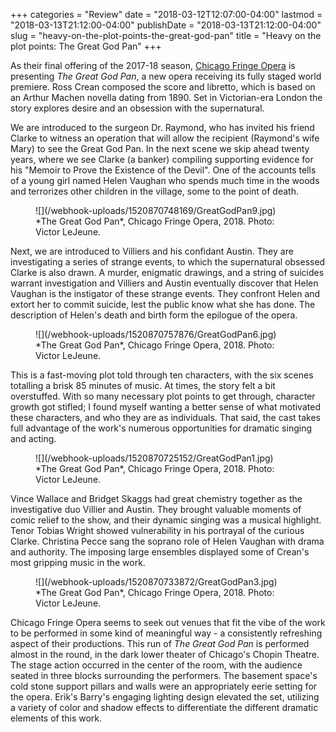 +++
categories = "Review"
date = "2018-03-12T12:07:00-04:00"
lastmod = "2018-03-13T21:12:00-04:00"
publishDate = "2018-03-13T21:12:00-04:00"
slug = "heavy-on-the-plot-points-the-great-god-pan"
title = "Heavy on the plot points: The Great God Pan"
+++

As their final offering of the 2017-18 season, [Chicago Fringe Opera](/scene/people/chicago-fringe-opera/) is presenting *The Great God Pan*, a new opera receiving its fully staged world premiere. Ross Crean composed the score and libretto, which is based on an Arthur Machen novella dating from 1890. Set in Victorian-era London the story explores desire and an obsession with the supernatural.

We are introduced to the surgeon Dr. Raymond, who has invited his friend Clarke to witness an operation that will allow the recipient (Raymond's wife Mary) to see the Great God Pan. In the next scene we skip ahead twenty years, where we see Clarke (a banker) compiling supporting evidence for his "Memoir to Prove the Existence of the Devil". One of the accounts tells of a young girl named Helen Vaughan who spends much time in the woods and terrorizes other children in the village, some to the point of death.

<figure data-type="image">
![](/webhook-uploads/1520870748169/GreatGodPan9.jpg)
<figcaption>*The Great God Pan*, Chicago Fringe Opera, 2018. Photo: Victor LeJeune.</figcaption>
</figure>

Next, we are introduced to Villiers and his confidant Austin. They are investigating a series of strange events, to which the supernatural obsessed Clarke is also drawn. A murder, enigmatic drawings, and a string of suicides warrant investigation and Villiers and Austin eventually discover that Helen Vaughan is the instigator of these strange events. They confront Helen and extort her to commit suicide, lest the public know what she has done. The description of Helen's death and birth form the epilogue of the opera.

<figure data-type="image">
![](/webhook-uploads/1520870757876/GreatGodPan6.jpg)
<figcaption>*The Great God Pan*, Chicago Fringe Opera, 2018. Photo: Victor LeJeune.</figcaption>
</figure>

This is a fast-moving plot told through ten characters, with the six scenes totalling a brisk 85 minutes of music. At times, the story felt a bit overstuffed. With so many necessary plot points to get through, character growth got stifled; I found myself wanting a better sense of what motivated these characters, and who they are as individuals. That said, the cast takes full advantage of the work's numerous opportunities for dramatic singing and acting.

<figure data-type="image">
![](/webhook-uploads/1520870725152/GreatGodPan1.jpg)
<figcaption>*The Great God Pan*, Chicago Fringe Opera, 2018. Photo: Victor LeJeune.</figcaption>
</figure>

Vince Wallace and Bridget Skaggs had great chemistry together as the investigative duo Villier and Austin. They brought valuable moments of comic relief to the show, and their dynamic singing was a musical highlight. Tenor Tobias Wright showed vulnerability in his portrayal of the curious Clarke. Christina Pecce sang the soprano role of Helen Vaughan with drama and authority. The imposing large ensembles displayed some of Crean's most gripping music in the work.

<figure data-type="image">
![](/webhook-uploads/1520870733872/GreatGodPan3.jpg)
<figcaption>*The Great God Pan*, Chicago Fringe Opera, 2018. Photo: Victor LeJeune.</figcaption>
</figure>

Chicago Fringe Opera seems to seek out venues that fit the vibe of the work to be performed in some kind of meaningful way - a consistently refreshing aspect of their productions. This run of *The Great God Pan* is performed almost in the round, in the dark lower theater of Chicago's Chopin Theatre. The stage action occurred in the center of the room, with the audience seated in three blocks surrounding the performers. The basement space's cold stone support pillars and walls were an appropriately eerie setting for the opera. Erik's Barry's engaging lighting design elevated the set, utilizing a variety of color and shadow effects to differentiate the different dramatic elements of this work.
